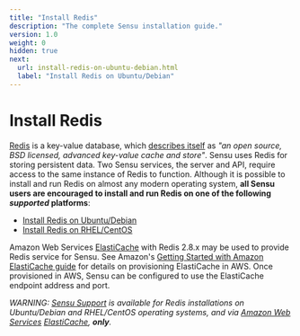 ```yaml
---
title: "Install Redis"
description: "The complete Sensu installation guide."
version: 1.0
weight: 0
hidden: true
next:
  url: install-redis-on-ubuntu-debian.html
  label: "Install Redis on Ubuntu/Debian"
---
```


# Install Redis

[Redis][1] is a key-value database, which [describes itself][2] as _"an open
source, BSD licensed, advanced key-value cache and store"_. Sensu uses Redis for
storing persistent data. Two Sensu services, the server and API, require access
to the same instance of Redis to function.  Although it is possible to install
and run Redis on almost any modern operating system, **all Sensu users are
encouraged to install and run Redis on one of the following _supported_
platforms**:

- [Install Redis on Ubuntu/Debian](install-redis-on-ubuntu-debian.html)
- [Install Redis on RHEL/CentOS](install-redis-on-rhel-centos.html)

Amazon Web Services [ElastiCache][5] with Redis 2.8.x may be used to
provide Redis service for Sensu. See Amazon's
[Getting Started with Amazon ElastiCache guide][6] for details on
provisioning ElastiCache in AWS. Once provisioned in AWS, Sensu can be
configured to use the ElastiCache endpoint address and port.

_WARNING: [Sensu Support][3] is available for Redis installations on
Ubuntu/Debian and RHEL/CentOS operating systems, and via [Amazon Web
Services][4] [ElastiCache][5], **only**._

[1]:  http://redis.io/
[2]:  http://redis.io/topics/introduction
[3]:  https://sensuapp.org/support
[4]:  http://aws.amazon.com/
[5]:  https://aws.amazon.com/elasticache/
[6]:  http://docs.aws.amazon.com/AmazonElastiCache/latest/UserGuide/GettingStarted.html
